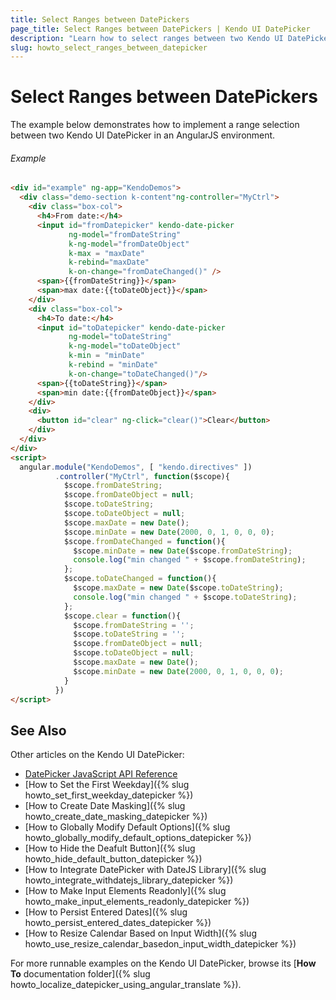 ```yaml
---
title: Select Ranges between DatePickers
page_title: Select Ranges between DatePickers | Kendo UI DatePicker
description: "Learn how to select ranges between two Kendo UI DatePickers in AngularJS environment."
slug: howto_select_ranges_between_datepicker
---
```


# Select Ranges between DatePickers

The example below demonstrates how to implement a range selection between two Kendo UI DatePicker in an AngularJS environment.

###### Example

```html
<div id="example" ng-app="KendoDemos">
  <div class="demo-section k-content"ng-controller="MyCtrl">
    <div class="box-col">
      <h4>From date:</h4>
      <input id="fromDatepicker" kendo-date-picker
             ng-model="fromDateString"
             k-ng-model="fromDateObject"
             k-max = "maxDate"
             k-rebind="maxDate"
             k-on-change="fromDateChanged()" />
      <span>{{fromDateString}}</span>
      <span>max date:{{toDateObject}}</span>
    </div>
    <div class="box-col">
      <h4>To date:</h4>
      <input id="toDatepicker" kendo-date-picker
             ng-model="toDateString"
             k-ng-model="toDateObject"
             k-min = "minDate"
             k-rebind = "minDate"
             k-on-change="toDateChanged()"/>
      <span>{{toDateString}}</span>
      <span>min date:{{fromDateObject}}</span>
    </div>
    <div>
      <button id="clear" ng-click="clear()">Clear</button>
    </div>
  </div>
</div>
<script>
  angular.module("KendoDemos", [ "kendo.directives" ])
          .controller("MyCtrl", function($scope){
            $scope.fromDateString;
            $scope.fromDateObject = null;
            $scope.toDateString;
            $scope.toDateObject = null;
            $scope.maxDate = new Date();
            $scope.minDate = new Date(2000, 0, 1, 0, 0, 0);
            $scope.fromDateChanged = function(){
              $scope.minDate = new Date($scope.fromDateString);
              console.log("min changed " + $scope.fromDateString);
            };
            $scope.toDateChanged = function(){
              $scope.maxDate = new Date($scope.toDateString);
              console.log("min changed " + $scope.toDateString);
            };
            $scope.clear = function(){
              $scope.fromDateString = '';
              $scope.toDateString = '';
              $scope.fromDateObject = null;
              $scope.toDateObject = null;
              $scope.maxDate = new Date();
              $scope.minDate = new Date(2000, 0, 1, 0, 0, 0);
            }
          })
</script>
```

## See Also

Other articles on the Kendo UI DatePicker:

* [DatePicker JavaScript API Reference](/api/javascript/ui/datepicker)
* [How to Set the First Weekday]({% slug howto_set_first_weekday_datepicker %})
* [How to Create Date Masking]({% slug howto_create_date_masking_datepicker %})
* [How to Globally Modify Default Options]({% slug howto_globally_modify_default_options_datepicker %})
* [How to Hide the Deafult Button]({% slug howto_hide_default_button_datepicker %})
* [How to Integrate DatePicker with DateJS Library]({% slug howto_integrate_withdatejs_library_datepicker %})
* [How to Make Input Elements Readonly]({% slug howto_make_input_elements_readonly_datepicker %})
* [How to Persist Entered Dates]({% slug howto_persist_entered_dates_datepicker %})
* [How to Resize Calendar Based on Input Width]({% slug howto_use_resize_calendar_basedon_input_width_datepicker %})

For more runnable examples on the Kendo UI DatePicker, browse its [**How To** documentation folder]({% slug howto_localize_datepicker_using_angular_translate %}).
